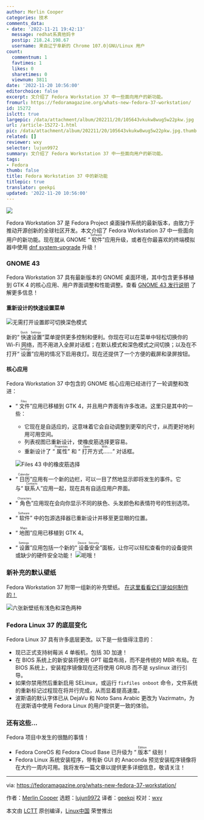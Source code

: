 ```yaml
---
author: Merlin Cooper
categories: 技术
comments_data:
- date: '2022-11-21 19:42:13'
  message: redhat系真他妈卡
  postip: 218.24.198.67
  username: 来自辽宁阜新的 Chrome 107.0|GNU/Linux 用户
count:
  commentnum: 1
  favtimes: 1
  likes: 0
  sharetimes: 0
  viewnum: 3811
date: '2022-11-20 10:56:00'
editorchoice: false
excerpt: 文介绍了 Fedora Workstation 37 中一些面向用户的新功能。
fromurl: https://fedoramagazine.org/whats-new-fedora-37-workstation/
id: 15272
islctt: true
largepic: /data/attachment/album/202211/20/105643vkukw8wug5w22pkw.jpg
url: /article-15272-1.html
pic: /data/attachment/album/202211/20/105643vkukw8wug5w22pkw.jpg.thumb.jpg
related: []
reviewer: wxy
selector: lujun9972
summary: 文介绍了 Fedora Workstation 37 中一些面向用户的新功能。
tags:
- Fedora
thumb: false
title: Fedora Workstation 37 中的新功能
titlepic: true
translator: geekpi
updated: '2022-11-20 10:56:00'
---
```


![](/data/attachment/album/202211/20/105643vkukw8wug5w22pkw.jpg)


Fedora Workstation 37 是 Fedora Project 桌面操作系统的最新版本，由致力于推动开源创新的全球社区开发。本文介绍了 Fedora Workstation 37 中一些面向用户的新功能。现在就从 GNOME “<ruby> 软件 <rt>  Software </rt></ruby>”应用升级，或者在你最喜欢的终端模拟器中使用 [dnf system-upgrade](https://docs.fedoraproject.org/en-US/quick-docs/dnf-system-upgrade/) 升级！


### GNOME 43


Fedora Workstation 37 具有最新版本的 GNOME 桌面环境，其中包含更多移植到 GTK 4 的核心应用、用户界面调整和性能调整。查看 [GNOME 43 发行说明](https://release.gnome.org/43/) 了解更多信息！


#### 重新设计的快速设置菜单


![无需打开设置即可切换深色模式](/data/attachment/album/202211/20/105643l73n20ayxanx0ny2.gif)


新的“<ruby> 快速设置 <rt>  Quick Settings </rt></ruby>”菜单提供更多控制和便利。你现在可以在菜单中轻松切换你的 Wi-Fi 网络，而不用进入全屏对话框；在默认模式和深色模式之间切换；以及在不打开“<ruby> 设置 <rt>  Settings </rt></ruby>”应用的情况下启用夜灯。现在还提供了一个方便的截屏和录屏按钮。


#### 核心应用


Fedora Workstation 37 中包含的 GNOME 核心应用已经进行了一轮调整和改进：


* “<ruby> 文件 <rt>  Files </rt></ruby>”应用已移植到 GTK 4，并且用户界面有许多改进。这里只是其中的一些：
	+ 它现在是自适应的，这意味着它会自动调整到更窄的尺寸，从而更好地利用可用空间。
	+ 列表视图已重新设计，使橡皮筋选择更容易。
	+ 重新设计了 “<ruby> 属性 <rt>  Properties </rt></ruby>” 和 “<ruby> 打开方式…… <rt>  Open With… </rt></ruby>” 对话框。   
	  
	![Files 43 中的橡皮筋选择](/data/attachment/album/202211/20/105643gdoe7spsoeolmoot.gif)
* “<ruby> 日历 <rt>  Calendar </rt></ruby>”应用有一个新的边栏，可以一目了然地显示即将发生的事件。它与“<ruby> 联系人 <rt>  Contacts </rt></ruby>”应用一起，现在具有自适应用户界面。
* “<ruby> 角色 <rt>  Characters </rt></ruby>”应用现在会向你显示不同的肤色、头发颜色和表情符号的性别选项。
* “<ruby> 软件 <rt>  Software </rt></ruby>” 中的包源选择器已重新设计并移至更显眼的位置。
* “<ruby> 地图 <rt>  Maps </rt></ruby>”应用已移植到 GTK 4。
* “<ruby> 设置 <rt>  Settings </rt></ruby>”应用包括一个新的“<ruby> 设备安全 <rt>  Device Security </rt></ruby>”面板，让你可以轻松查看你的设备提供或缺少的硬件安全功能！ ![呃哦！](/data/attachment/album/202211/20/105643w8bhzzjhrfj8ajt4.png)


### 新补充的默认壁纸


Fedora Workstation 37 附带一组新的补充壁纸。 [在这里看看它们是如何制作的！](https://blog.linuxgrrl.com/2022/06/27/abstract-wallpapers-in-blender-using-geometry-nodes/)


![六张新壁纸有浅色和深色两种](/data/attachment/album/202211/20/105645b2d8ozqd0r8qc0ph.png)


### Fedora Linux 37 的底层变化


Fedora Linux 37 具有许多底层更改。以下是一些值得注意的：


* 现已正式支持树莓派 4 单板机，包括 3D 加速！
* 在 BIOS 系统上的新安装将使用 GPT 磁盘布局，而不是传统的 MBR 布局。在 BIOS 系统上，安装程序镜像现在还将使用 GRUB 而不是 syslinux 进行引导。
* 如果你禁用然后重新启用 SELinux，或运行 `fixfiles onboot` 命令，文件系统的重新标记过程现在将并行完成，从而显着提高速度。
* 波斯语的默认字体已从 DejaVu 和 Noto Sans Arabic 更改为 Vazirmatn，为在波斯语中使用 Fedora Linux 的用户提供更一致的体验。


### 还有这些...


Fedora 项目中发生的很酷的事情！


* Fedora CoreOS 和 Fedora Cloud Base 已升级为 “<ruby> 版本 <rt>  Edition </rt></ruby>” 级别！
* Fedora Linux 系统安装程序，带有新 GUI 的 Anaconda 预览安装程序镜像将在大约一周内可用。我将发布一篇文章以提供更多详细信息，敬请关注！




---


via: <https://fedoramagazine.org/whats-new-fedora-37-workstation/>


作者：[Merlin Cooper](https://fedoramagazine.org/author/mxanthropocene/) 选题：[lujun9972](https://github.com/lujun9972) 译者：[geekpi](https://github.com/geekpi) 校对：[wxy](https://github.com/wxy)


本文由 [LCTT](https://github.com/LCTT/TranslateProject) 原创编译，[Linux中国](https://linux.cn/) 荣誉推出